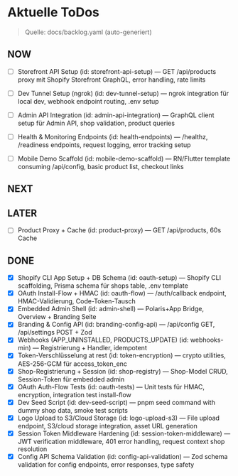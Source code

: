 # Aktuelle ToDos

> Quelle: docs/backlog.yaml (auto-generiert)

## NOW
- [ ] Storefront API Setup (id: storefront-api-setup) — GET /api/products proxy mit Shopify Storefront GraphQL, error handling, rate limits
- [ ] Dev Tunnel Setup (ngrok) (id: dev-tunnel-setup) — ngrok integration für local dev, webhook endpoint routing, .env setup
- [ ] Admin API Integration (id: admin-api-integration) — GraphQL client setup für Admin API, shop validation, product queries
- [ ] Health & Monitoring Endpoints (id: health-endpoints) — /healthz, /readiness endpoints, request logging, error tracking setup
- [ ] Mobile Demo Scaffold (id: mobile-demo-scaffold) — RN/Flutter template consuming /api/config, basic product list, checkout links


## NEXT


## LATER
- [ ] Product Proxy + Cache (id: product-proxy) — GET /api/products, 60s Cache


## DONE
- [x] Shopify CLI App Setup + DB Schema (id: oauth-setup) — Shopify CLI scaffolding, Prisma schema für shops table, .env template
- [x] OAuth Install-Flow + HMAC (id: oauth-flow) — /auth/callback endpoint, HMAC-Validierung, Code-Token-Tausch
- [x] Embedded Admin Shell (id: admin-shell) — Polaris+App Bridge, Overview + Branding Seite
- [x] Branding & Config API (id: branding-config-api) — /api/config GET, /api/settings POST + Zod
- [x] Webhooks (APP_UNINSTALLED, PRODUCTS_UPDATE) (id: webhooks-min) — Registrierung + Handler, idempotent
- [x] Token-Verschlüsselung at rest (id: token-encryption) — crypto utilities, AES-256-GCM für access_token_enc
- [x] Shop-Registrierung + Session (id: shop-registry) — Shop-Model CRUD, Session-Token für embedded admin
- [x] OAuth Auth-Flow Tests (id: oauth-tests) — Unit tests für HMAC, encryption, integration test install-flow
- [x] Dev Seed Script (id: dev-seed-script) — pnpm seed command with dummy shop data, smoke test scripts
- [x] Logo Upload to S3/Cloud Storage (id: logo-upload-s3) — File upload endpoint, S3/cloud storage integration, asset URL generation
- [x] Session Token Middleware Hardening (id: session-token-middleware) — JWT verification middleware, 401 error handling, request context shop resolution
- [x] Config API Schema Validation (id: config-api-validation) — Zod schema validation for config endpoints, error responses, type safety

